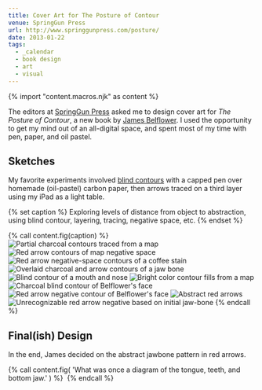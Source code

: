 ```yaml
---
title: Cover Art for The Posture of Contour
venue: SpringGun Press
url: http://www.springgunpress.com/posture/
date: 2013-01-22
tags:
  - _calendar
  - book design
  - art
  - visual
---
```

{% import "content.macros.njk" as content %}

The editors at
[SpringGun Press][springgun] asked me
to design cover art
for *The Posture of Contour*,
a new book by
[James Belflower][james].
I used the opportunity to get my mind out of an all-digital space,
and spent most of my time with pen, paper, and oil pastel.

[springgun]: http://www.springgunpress.com/
[james]: http://www.pw.org/content/james_belflower


## Sketches

My favorite experiments involved
[blind contours][blind contours] with a capped pen
over homemade (oil-pastel) carbon paper,
then arrows traced on a third layer
using my iPad as a light table.

[blind contours]: http://en.wikipedia.org/wiki/Blind_contour_drawing

{% set caption %}
Exploring levels of distance from object to abstraction,
using blind contour, layering, tracing, negative space, etc.
{% endset %}

{% call content.fig(caption) %}
  <img src="{{ site.images }}contour/contours-coal.jpg" alt="Partial charcoal contours traced from a map">
  <img src="{{ site.images }}contour/contours.png" alt="Red arrow contours of map negative space">
  <img src="{{ site.images }}contour/circles.png" alt="Red arrow negative-space contours of a coffee stain">
  <img src="{{ site.images }}contour/jaw.png" alt="Overlaid charcoal and arrow contours of a jaw bone">
  <img src="{{ site.images }}contour/mouth-blind.png" alt="Blind contour of a mouth and nose">
  <img src="{{ site.images }}contour/colors.png" alt="Bright color contour fills from a map">
  <img src="{{ site.images }}contour/face-blind.jpg" alt="Charcoal blind contour of Belflower's face">
  <img src="{{ site.images }}contour/face-arrows.jpg" alt="Red arrow negative contour of Belflower's face">
  <img src="{{ site.images }}contour/layers.jpg" alt="Abstract red arrows">
  <img src="{{ site.images }}contour/rays.jpg" alt="Unrecognizable red arrow negative based on initial jaw-bone">
{% endcall %}


## Final(ish) Design

In the end,
James decided on the abstract jawbone pattern in red arrows.

{% call content.fig(
  'What was once a diagram of the tongue, teeth, and bottom jaw.'
) %}
  <img src="{{ site.images }}contour/final.png" alt="">
{% endcall %}
